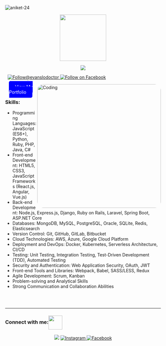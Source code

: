 <p align="left">
  <img src="https://komarev.com/ghpvc/?username=Evanslodoctor&label=Profile%20views&color=0e75b6&style=flat" alt="aniket-24" />
</p>

<p align="center">
  <img height="150px" src="https://i.pinimg.com/originals/5d/f3/4b/5df34b95ee180309a51941e1f74542c3.gif" />
</p>

<p align="center">
  <img src="https://readme-typing-svg.herokuapp.com?font=Satisfy&color=8DBCCC&size=40&center=true&vCenter=true&width=900&height=70&lines=Hi%2C+I'm+Evans+Chaun;I+am+dedicated,+hardworking,+always+striving+for+excellence;Full+Stack+Developer;I+have+a+deep+passion+for+what+I+do+and...;...approach+every+task+with+enthusiasm;I+can+be+trusted+to+consistently+deliver+high-quality+results;I+quickly+adapt+to+new+environments+and...;...technologies,+embracing+change+with+ease;Where+there+is+Code%2C+There+is+Life;I+believe%2C+It's+never+over+till+it's+over." />
</p>
<p align="left">
  <a href="https://twitter.com/evanslodoctor" target="_blank"><img src="https://img.shields.io/twitter/follow/evanslodoctor?logo=twitter&style=for-the-badge" alt="" /></a>
    <a href="https://twitter.com/johndoe" target="_blank"><img src="https://img.shields.io/twitter/follow/?logo=twitter&style=for-the-badge" alt="" ></a>
<a href="https://www.instagram.com/evanslodoctor" target="_blank" rel="noopener noreferrer">
    <img src="https://img.shields.io/badge/Follow%20on%20Instagram-%23E4405F.svg?style=for-the-badge&logo=instagram&logoColor=white" alt="Follow@evanslodoctor">
  </a>
  <a href="https://www.facebook.com/evans.chaun.9/" target="_blank" rel="noopener noreferrer">
    <img src="https://img.shields.io/badge/Follow%20on%20Facebook-%231877F2.svg?style=for-the-badge&logo=facebook&logoColor=white" alt="Follow on Facebook">
  </a>
</p>
<img align="right" alt="Coding" width="400" style="border-radius:20px;" src="https://www.techbabble.zone/content/images/2021/07/46207-programmer-1.gif">
 
</p>
<p align="center">
  <a href="https://papaya-dusk-3a2b05.netlify.app/" target="_blank" rel="noopener noreferrer" style="background-color: blue; color: white; padding: 10px 20px; border-radius: 5px; text-decoration: none;">
    View My Portfolio
  </a>
</p>


<h3 style="margin-top: 4px;">Skills:</h3>
<ul>
<li>Programming Languages: JavaScript (ES6+), Python, Ruby, PHP, Java, C#</li>
<li> Front-end Development: HTML5, CSS3, JavaScript Frameworks (React.js, Angular, Vue.js)</li>
<li>Back-end Development: Node.js, Express.js, Django, Ruby on Rails, Laravel, Spring Boot, ASP.NET Core</li>
<li>Databases: MongoDB, MySQL, PostgreSQL, Oracle, SQLite, Redis, Elasticsearch</li>
<li>Version Control: Git, GitHub, GitLab, Bitbucket</li>
<li>Cloud Technologies: AWS, Azure, Google Cloud Platform</li>
<li>Deployment and DevOps: Docker, Kubernetes, Serverless Architecture, CI/CD</li>
<li>Testing: Unit Testing, Integration Testing, Test-Driven Development (TDD), Automated Testing</li>
<li>Security and Authentication: Web Application Security, OAuth, JWT</li>
<li>Front-end Tools and Libraries: Webpack, Babel, SASS/LESS, Redux</li>
<li>Agile Development: Scrum, Kanban</li>
<li>Problem-solving and Analytical Skills</li>
<li>Strong Communication and Collaboration Abilities</li>
</ul>

  
<br>
<br>
<hr>

<h3 align="left">Connect with me:<img align="center" src="https://github.com/CyberBoyAyush/CyberBoyAyush/raw/master/gifs/Handshake.gif" height="45px" style="max-width:100%;"></h3>
<p align="center">
  <a href="https://www.linkedin.com/in/lodoctor/" target="_blank" rel="noopener noreferrer">
    <img src="https://camo.githubusercontent.com/0ff78512f45d498526f436fb6bb7c8cc39c7a2a8a3eef8b13df9553c34b3b5e3/68747470733a2f2f696d672e69636f6e73382e636f6d2f636c6f7564732f39302f3461393065322f6c696e6b6564696e2e706e67" data-canonical-src="https://img.icons8.com/clouds/90/4a90e2/linkedin.png" style="max-width:100%;"></a>

<a href="https://www.instagram.com/evanslodoctor" target="_blank" rel="noopener noreferrer">
    <img src="https://img.icons8.com/color/48/000000/instagram-new.png" alt="Instagram" style="max-width:100%;">
  </a>
  <a href="https://www.facebook.com/evanslodoctor" target="_blank" rel="noopener noreferrer">
    <img src="https://img.icons8.com/color/48/000000/facebook.png" alt="Facebook" style="max-width:100%;">
  </a>
</p>
